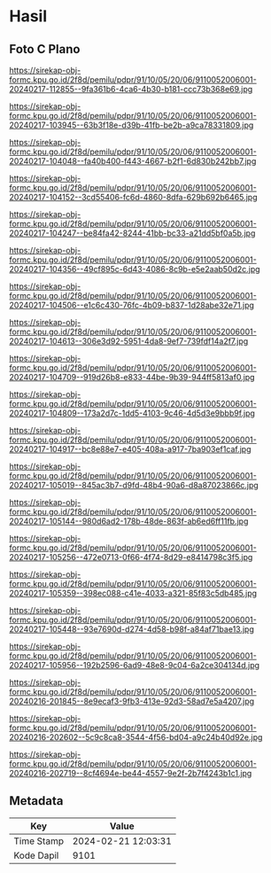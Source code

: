 # Hasil

## Foto C Plano

https://sirekap-obj-formc.kpu.go.id/2f8d/pemilu/pdpr/91/10/05/20/06/9110052006001-20240217-112855--9fa361b6-4ca6-4b30-b181-ccc73b368e69.jpg

https://sirekap-obj-formc.kpu.go.id/2f8d/pemilu/pdpr/91/10/05/20/06/9110052006001-20240217-103945--63b3f18e-d39b-41fb-be2b-a9ca78331809.jpg

https://sirekap-obj-formc.kpu.go.id/2f8d/pemilu/pdpr/91/10/05/20/06/9110052006001-20240217-104048--fa40b400-f443-4667-b2f1-6d830b242bb7.jpg

https://sirekap-obj-formc.kpu.go.id/2f8d/pemilu/pdpr/91/10/05/20/06/9110052006001-20240217-104152--3cd55406-fc6d-4860-8dfa-629b692b6465.jpg

https://sirekap-obj-formc.kpu.go.id/2f8d/pemilu/pdpr/91/10/05/20/06/9110052006001-20240217-104247--be84fa42-8244-41bb-bc33-a21dd5bf0a5b.jpg

https://sirekap-obj-formc.kpu.go.id/2f8d/pemilu/pdpr/91/10/05/20/06/9110052006001-20240217-104356--49cf895c-6d43-4086-8c9b-e5e2aab50d2c.jpg

https://sirekap-obj-formc.kpu.go.id/2f8d/pemilu/pdpr/91/10/05/20/06/9110052006001-20240217-104506--e1c6c430-76fc-4b09-b837-1d28abe32e71.jpg

https://sirekap-obj-formc.kpu.go.id/2f8d/pemilu/pdpr/91/10/05/20/06/9110052006001-20240217-104613--306e3d92-5951-4da8-9ef7-739fdf14a2f7.jpg

https://sirekap-obj-formc.kpu.go.id/2f8d/pemilu/pdpr/91/10/05/20/06/9110052006001-20240217-104709--919d26b8-e833-44be-9b39-944ff5813af0.jpg

https://sirekap-obj-formc.kpu.go.id/2f8d/pemilu/pdpr/91/10/05/20/06/9110052006001-20240217-104809--173a2d7c-1dd5-4103-9c46-4d5d3e9bbb9f.jpg

https://sirekap-obj-formc.kpu.go.id/2f8d/pemilu/pdpr/91/10/05/20/06/9110052006001-20240217-104917--bc8e88e7-e405-408a-a917-7ba903ef1caf.jpg

https://sirekap-obj-formc.kpu.go.id/2f8d/pemilu/pdpr/91/10/05/20/06/9110052006001-20240217-105019--845ac3b7-d9fd-48b4-90a6-d8a87023866c.jpg

https://sirekap-obj-formc.kpu.go.id/2f8d/pemilu/pdpr/91/10/05/20/06/9110052006001-20240217-105144--980d6ad2-178b-48de-863f-ab6ed6ff11fb.jpg

https://sirekap-obj-formc.kpu.go.id/2f8d/pemilu/pdpr/91/10/05/20/06/9110052006001-20240217-105256--472e0713-0f66-4f74-8d29-e8414798c3f5.jpg

https://sirekap-obj-formc.kpu.go.id/2f8d/pemilu/pdpr/91/10/05/20/06/9110052006001-20240217-105359--398ec088-c41e-4033-a321-85f83c5db485.jpg

https://sirekap-obj-formc.kpu.go.id/2f8d/pemilu/pdpr/91/10/05/20/06/9110052006001-20240217-105448--93e7690d-d274-4d58-b98f-a84af71bae13.jpg

https://sirekap-obj-formc.kpu.go.id/2f8d/pemilu/pdpr/91/10/05/20/06/9110052006001-20240217-105956--192b2596-6ad9-48e8-9c04-6a2ce304134d.jpg

https://sirekap-obj-formc.kpu.go.id/2f8d/pemilu/pdpr/91/10/05/20/06/9110052006001-20240216-201845--8e9ecaf3-9fb3-413e-92d3-58ad7e5a4207.jpg

https://sirekap-obj-formc.kpu.go.id/2f8d/pemilu/pdpr/91/10/05/20/06/9110052006001-20240216-202602--5c9c8ca8-3544-4f56-bd04-a9c24b40d92e.jpg

https://sirekap-obj-formc.kpu.go.id/2f8d/pemilu/pdpr/91/10/05/20/06/9110052006001-20240216-202719--8cf4694e-be44-4557-9e2f-2b7f4243b1c1.jpg


## Metadata

| Key        | Value               |
| ---------- | ------------------- |
| Time Stamp | 2024-02-21 12:03:31 |
| Kode Dapil | 9101                |



